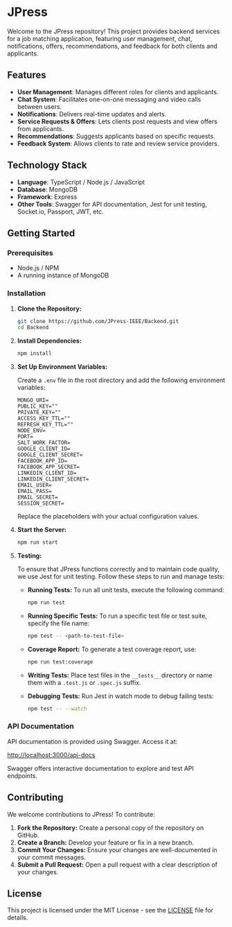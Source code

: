 # JPress

Welcome to the JPress repository! This project provides backend services for a job matching application, featuring user management, chat, notifications, offers, recommendations, and feedback for both clients and applicants.

## Features

- **User Management**: Manages different roles for clients and applicants.
- **Chat System**: Facilitates one-on-one messaging and video calls between users.
- **Notifications**: Delivers real-time updates and alerts.
- **Service Requests & Offers**: Lets clients post requests and view offers from applicants.
- **Recommendations**: Suggests applicants based on specific requests.
- **Feedback System**: Allows clients to rate and review service providers.

## Technology Stack

- **Language**: TypeScript / Node.js / JavaScript
- **Database**: MongoDB
- **Framework**: Express
- **Other Tools**: Swagger for API documentation, Jest for unit testing, Socket.io, Passport, JWT, etc.

## Getting Started

### Prerequisites

- Node.js / NPM
- A running instance of MongoDB

### Installation

1. **Clone the Repository:**

    ```bash
    git clone https://github.com/JPress-IEEE/Backend.git
    cd Backend
    ```

2. **Install Dependencies:**

    ```bash
    npm install
    ```

3. **Set Up Environment Variables:**

    Create a `.env` file in the root directory and add the following environment variables:

    ```plaintext
    MONGO_URI=
    PUBLIC_KEY=""
    PRIVATE_KEY=""
    ACCESS_KEY_TTL=""
    REFRESH_KEY_TTL=""
    NODE_ENV=
    PORT=
    SALT_WORK_FACTOR=
    GOOGLE_CLIENT_ID=
    GOOGLE_CLIENT_SECRET=
    FACEBOOK_APP_ID=
    FACEBOOK_APP_SECRET=
    LINKEDIN_CLIENT_ID=
    LINKEDIN_CLIENT_SECRET=
    EMAIL_USER=
    EMAIL_PASS=
    EMAIL_SECRET=
    SESSION_SECRET=
    ```

    Replace the placeholders with your actual configuration values.

4. **Start the Server:**

    ```bash
    npm run start
    ```

5. **Testing:**

    To ensure that JPress functions correctly and to maintain code quality, we use Jest for unit testing. Follow these steps to run and manage tests:

    - **Running Tests:** To run all unit tests, execute the following command:

      ```bash
      npm run test
      ```

    - **Running Specific Tests:** To run a specific test file or test suite, specify the file name:

      ```bash
      npm test -- <path-to-test-file>
      ```

    - **Coverage Report:** To generate a test coverage report, use:

      ```bash
      npm run test:coverage
      ```

    - **Writing Tests:** Place test files in the `__tests__` directory or name them with a `.test.js` or `.spec.js` suffix.

    - **Debugging Tests:** Run Jest in watch mode to debug failing tests:

      ```bash
      npm test -- --watch
      ```



### API Documentation

API documentation is provided using Swagger. Access it at:

[http://localhost:3000/api-docs](http://localhost:3000/api-docs)

Swagger offers interactive documentation to explore and test API endpoints.

## Contributing

We welcome contributions to JPress! To contribute:

1. **Fork the Repository:** Create a personal copy of the repository on GitHub.
2. **Create a Branch:** Develop your feature or fix in a new branch.
3. **Commit Your Changes:** Ensure your changes are well-documented in your commit messages.
4. **Submit a Pull Request:** Open a pull request with a clear description of your changes.



## License

This project is licensed under the MIT License - see the [LICENSE](LICENSE) file for details.


